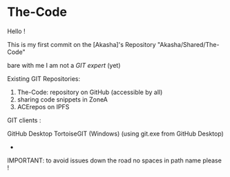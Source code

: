 # The-Code

Hello !

This is my first commit on the [Akasha]'s Repository
 "Akasha/Shared/The-Code"

bare with me I am not a *GIT expert* (yet)


Existing GIT Repositories:

1) The-Code: repository on GitHub (accessible by all)
2) sharing code snippets in ZoneA
3) ACErepos on IPFS

GIT clients :

 GitHub Desktop
 TortoiseGIT (Windows) (using git.exe from GitHub Desktop)





-
IMPORTANT: to avoid issues down the road no spaces in path name please !



[1]: https://drive.google.com/open?id=0BzBpWmoEZQdVVTFXMU1PTXFVRHc
